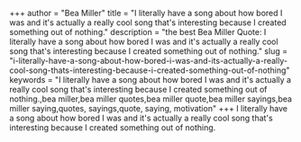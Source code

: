 +++
author = "Bea Miller"
title = "I literally have a song about how bored I was and it's actually a really cool song that's interesting because I created something out of nothing."
description = "the best Bea Miller Quote: I literally have a song about how bored I was and it's actually a really cool song that's interesting because I created something out of nothing."
slug = "i-literally-have-a-song-about-how-bored-i-was-and-its-actually-a-really-cool-song-thats-interesting-because-i-created-something-out-of-nothing"
keywords = "I literally have a song about how bored I was and it's actually a really cool song that's interesting because I created something out of nothing.,bea miller,bea miller quotes,bea miller quote,bea miller sayings,bea miller saying,quotes, sayings,quote, saying, motivation"
+++
I literally have a song about how bored I was and it's actually a really cool song that's interesting because I created something out of nothing.
